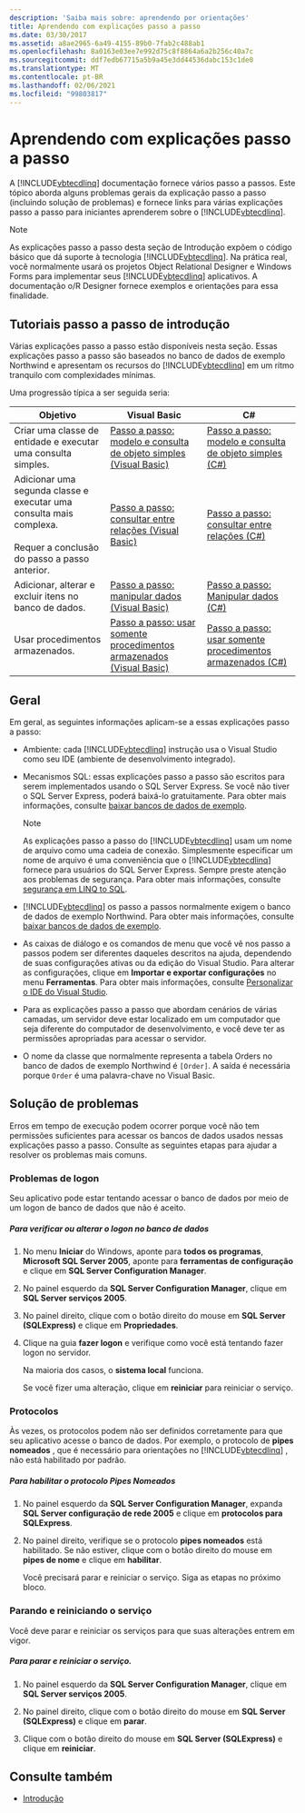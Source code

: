 ```yaml
---
description: 'Saiba mais sobre: aprendendo por orientações'
title: Aprendendo com explicações passo a passo
ms.date: 03/30/2017
ms.assetid: a8ae2965-6a49-4155-89b0-7fab2c488ab1
ms.openlocfilehash: 8a0163e03ee7e992d75c8f8864a6a2b256c40a7c
ms.sourcegitcommit: ddf7edb67715a5b9a45e3dd44536dabc153c1de0
ms.translationtype: MT
ms.contentlocale: pt-BR
ms.lasthandoff: 02/06/2021
ms.locfileid: "99803817"
---
```

# <a name="learning-by-walkthroughs"></a>Aprendendo com explicações passo a passo

A [!INCLUDE[vbtecdlinq](../../../../../../includes/vbtecdlinq-md.md)] documentação fornece vários passo a passos. Este tópico aborda alguns problemas gerais da explicação passo a passo (incluindo solução de problemas) e fornece links para várias explicações passo a passo para iniciantes aprenderem sobre o [!INCLUDE[vbtecdlinq](../../../../../../includes/vbtecdlinq-md.md)].  
  
> [!NOTE]
> As explicações passo a passo desta seção de Introdução expõem o código básico que dá suporte à tecnologia [!INCLUDE[vbtecdlinq](../../../../../../includes/vbtecdlinq-md.md)]. Na prática real, você normalmente usará os projetos Object Relational Designer e Windows Forms para implementar seus [!INCLUDE[vbtecdlinq](../../../../../../includes/vbtecdlinq-md.md)] aplicativos. A documentação o/R Designer fornece exemplos e orientações para essa finalidade.  
  
## <a name="getting-started-walkthroughs"></a>Tutoriais passo a passo de introdução  

 Várias explicações passo a passo estão disponíveis nesta seção. Essas explicações passo a passo são baseados no banco de dados de exemplo Northwind e apresentam os recursos do [!INCLUDE[vbtecdlinq](../../../../../../includes/vbtecdlinq-md.md)] em um ritmo tranquilo com complexidades mínimas.  
  
 Uma progressão típica a ser seguida seria:  
  
|Objetivo|Visual Basic|C#|  
|---------------|------------------|---------|  
|Criar uma classe de entidade e executar uma consulta simples.|[Passo a passo: modelo e consulta de objeto simples (Visual Basic)](walkthrough-simple-object-model-and-query-visual-basic.md)|[Passo a passo: modelo e consulta de objeto simples (C#)](walkthrough-simple-object-model-and-query-csharp.md)|  
|Adicionar uma segunda classe e executar uma consulta mais complexa.<br /><br /> Requer a conclusão do passo a passo anterior.|[Passo a passo: consultar entre relações (Visual Basic)](walkthrough-querying-across-relationships-visual-basic.md)|[Passo a passo: consultar entre relações (C#)](walkthrough-querying-across-relationships-csharp.md)|  
|Adicionar, alterar e excluir itens no banco de dados.|[Passo a passo: manipular dados (Visual Basic)](walkthrough-manipulating-data-visual-basic.md)|[Passo a passo: Manipular dados (C#)](walkthrough-manipulating-data-csharp.md)|  
|Usar procedimentos armazenados.|[Passo a passo: usar somente procedimentos armazenados (Visual Basic)](walkthrough-using-only-stored-procedures-visual-basic.md)|[Passo a passo: usar somente procedimentos armazenados (C#)](walkthrough-using-only-stored-procedures-csharp.md)|  
  
## <a name="general"></a>Geral  

 Em geral, as seguintes informações aplicam-se a essas explicações passo a passo:  
  
- Ambiente: cada [!INCLUDE[vbtecdlinq](../../../../../../includes/vbtecdlinq-md.md)] instrução usa o Visual Studio como seu IDE (ambiente de desenvolvimento integrado).  
  
- Mecanismos SQL: essas explicações passo a passo são escritos para serem implementados usando o SQL Server Express. Se você não tiver o SQL Server Express, poderá baixá-lo gratuitamente. Para obter mais informações, consulte [baixar bancos de dados de exemplo](downloading-sample-databases.md).  
  
    > [!NOTE]
    > As explicações passo a passo do [!INCLUDE[vbtecdlinq](../../../../../../includes/vbtecdlinq-md.md)] usam um nome de arquivo como uma cadeia de conexão. Simplesmente especificar um nome de arquivo é uma conveniência que o [!INCLUDE[vbtecdlinq](../../../../../../includes/vbtecdlinq-md.md)] fornece para usuários do SQL Server Express. Sempre preste atenção aos problemas de segurança. Para obter mais informações, consulte [segurança em LINQ to SQL](security-in-linq-to-sql.md).  
  
- [!INCLUDE[vbtecdlinq](../../../../../../includes/vbtecdlinq-md.md)] os passo a passos normalmente exigem o banco de dados de exemplo Northwind. Para obter mais informações, consulte [baixar bancos de dados de exemplo](downloading-sample-databases.md).  
  
- As caixas de diálogo e os comandos de menu que você vê nos passo a passos podem ser diferentes daqueles descritos na ajuda, dependendo de suas configurações ativas ou da edição do Visual Studio. Para alterar as configurações, clique em **Importar e exportar configurações** no menu **Ferramentas**. Para obter mais informações, consulte [Personalizar o IDE do Visual Studio](/visualstudio/ide/personalizing-the-visual-studio-ide).  
  
- Para as explicações passo a passo que abordam cenários de várias camadas, um servidor deve estar localizado em um computador que seja diferente do computador de desenvolvimento, e você deve ter as permissões apropriadas para acessar o servidor.  
  
- O nome da classe que normalmente representa a tabela Orders no banco de dados de exemplo Northwind é `[Order]`. A saída é necessária porque `Order` é uma palavra-chave no Visual Basic.  
  
## <a name="troubleshooting"></a>Solução de problemas  

 Erros em tempo de execução podem ocorrer porque você não tem permissões suficientes para acessar os bancos de dados usados nessas explicações passo a passo. Consulte as seguintes etapas para ajudar a resolver os problemas mais comuns.  
  
### <a name="log-on-issues"></a>Problemas de logon  

 Seu aplicativo pode estar tentando acessar o banco de dados por meio de um logon de banco de dados que não é aceito.  
  
##### <a name="to-verify-or-change-the-database-log-on"></a>Para verificar ou alterar o logon no banco de dados  
  
1. No menu **Iniciar** do Windows, aponte para **todos os programas**, **Microsoft SQL Server 2005**, aponte para **ferramentas de configuração** e clique em **SQL Server Configuration Manager**.  
  
2. No painel esquerdo da **SQL Server Configuration Manager**, clique em **SQL Server serviços 2005**.  
  
3. No painel direito, clique com o botão direito do mouse em **SQL Server (SQLExpress)** e clique em **Propriedades**.  
  
4. Clique na guia **fazer logon** e verifique como você está tentando fazer logon no servidor.  
  
     Na maioria dos casos, o **sistema local** funciona.  
  
     Se você fizer uma alteração, clique em **reiniciar** para reiniciar o serviço.  
  
### <a name="protocols"></a>Protocolos  

 Às vezes, os protocolos podem não ser definidos corretamente para que seu aplicativo acesse o banco de dados. Por exemplo, o protocolo de **pipes nomeados** , que é necessário para orientações no [!INCLUDE[vbtecdlinq](../../../../../../includes/vbtecdlinq-md.md)] , não está habilitado por padrão.  
  
##### <a name="to-enable-the-named-pipes-protocol"></a>Para habilitar o protocolo Pipes Nomeados  
  
1. No painel esquerdo da **SQL Server Configuration Manager**, expanda **SQL Server configuração de rede 2005** e clique em **protocolos para SQLExpress**.  
  
2. No painel direito, verifique se o protocolo **pipes nomeados** está habilitado. Se não estiver, clique com o botão direito do mouse em **pipes de nome** e clique em **habilitar**.  
  
     Você precisará parar e reiniciar o serviço. Siga as etapas no próximo bloco.  
  
### <a name="stopping-and-restarting-the-service"></a>Parando e reiniciando o serviço  

 Você deve parar e reiniciar os serviços para que suas alterações entrem em vigor.  
  
##### <a name="to-stop-and-restart-the-service"></a>Para parar e reiniciar o serviço.  
  
1. No painel esquerdo da **SQL Server Configuration Manager**, clique em **SQL Server serviços 2005**.  
  
2. No painel direito, clique com o botão direito do mouse em **SQL Server (SQLExpress)** e clique em **parar**.  
  
3. Clique com o botão direito do mouse em **SQL Server (SQLExpress)** e clique em **reiniciar**.  
  
## <a name="see-also"></a>Consulte também

- [Introdução](getting-started.md)
